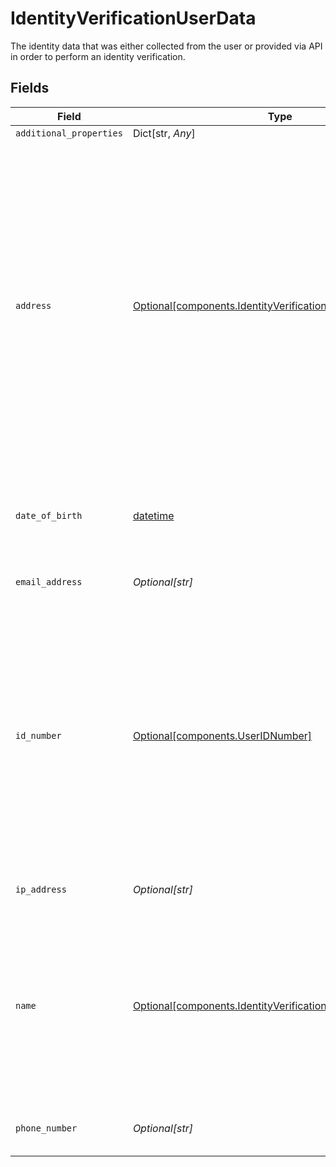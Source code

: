 # IdentityVerificationUserData

The identity data that was either collected from the user or provided via API in order to perform an identity verification.


## Fields

| Field                                                                                                                                                                                                                                        | Type                                                                                                                                                                                                                                         | Required                                                                                                                                                                                                                                     | Description                                                                                                                                                                                                                                  | Example                                                                                                                                                                                                                                      |
| -------------------------------------------------------------------------------------------------------------------------------------------------------------------------------------------------------------------------------------------- | -------------------------------------------------------------------------------------------------------------------------------------------------------------------------------------------------------------------------------------------- | -------------------------------------------------------------------------------------------------------------------------------------------------------------------------------------------------------------------------------------------- | -------------------------------------------------------------------------------------------------------------------------------------------------------------------------------------------------------------------------------------------- | -------------------------------------------------------------------------------------------------------------------------------------------------------------------------------------------------------------------------------------------- |
| `additional_properties`                                                                                                                                                                                                                      | Dict[str, *Any*]                                                                                                                                                                                                                             | :heavy_minus_sign:                                                                                                                                                                                                                           | N/A                                                                                                                                                                                                                                          |                                                                                                                                                                                                                                              |
| `address`                                                                                                                                                                                                                                    | [Optional[components.IdentityVerificationUserAddress]](../../models/shared/identityverificationuseraddress.md)                                                                                                                               | :heavy_check_mark:                                                                                                                                                                                                                           | Even if an address has been collected, some fields may be null depending on the region's addressing system. For example:<br/><br/>Addresses from the United Kingdom will not include a region<br/><br/>Addresses from Hong Kong will not include postal code |                                                                                                                                                                                                                                              |
| `date_of_birth`                                                                                                                                                                                                                              | [datetime](https://docs.python.org/3/library/datetime.html#datetime-objects)                                                                                                                                                                 | :heavy_check_mark:                                                                                                                                                                                                                           | A date in the format YYYY-MM-DD (RFC 3339 Section 5.6).                                                                                                                                                                                      | 1990-05-29                                                                                                                                                                                                                                   |
| `email_address`                                                                                                                                                                                                                              | *Optional[str]*                                                                                                                                                                                                                              | :heavy_check_mark:                                                                                                                                                                                                                           | A valid email address.                                                                                                                                                                                                                       | user@example.com                                                                                                                                                                                                                             |
| `id_number`                                                                                                                                                                                                                                  | [Optional[components.UserIDNumber]](../../models/shared/useridnumber.md)                                                                                                                                                                     | :heavy_check_mark:                                                                                                                                                                                                                           | ID number submitted by the user, currently used only for the Identity Verification product. If the user has not submitted this data yet, this field will be `null`. Otherwise, both fields are guaranteed to be filled.                      |                                                                                                                                                                                                                                              |
| `ip_address`                                                                                                                                                                                                                                 | *Optional[str]*                                                                                                                                                                                                                              | :heavy_check_mark:                                                                                                                                                                                                                           | An IPv4 or IPV6 address.                                                                                                                                                                                                                     | 192.0.2.42                                                                                                                                                                                                                                   |
| `name`                                                                                                                                                                                                                                       | [Optional[components.IdentityVerificationResponseUserName]](../../models/shared/identityverificationresponseusername.md)                                                                                                                     | :heavy_check_mark:                                                                                                                                                                                                                           | The full name provided by the user. If the user has not submitted their name, this field will be null. Otherwise, both fields are guaranteed to be filled.                                                                                   |                                                                                                                                                                                                                                              |
| `phone_number`                                                                                                                                                                                                                               | *Optional[str]*                                                                                                                                                                                                                              | :heavy_minus_sign:                                                                                                                                                                                                                           | A phone number in E.164 format.                                                                                                                                                                                                              | +19876543212                                                                                                                                                                                                                                 |